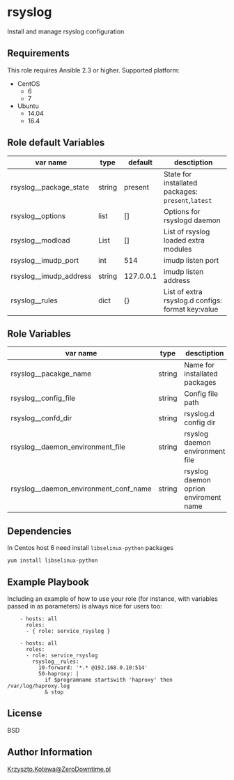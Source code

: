 rsyslog
=========

Install and manage rsyslog configuration

Requirements
------------

This role requires Ansible 2.3 or higher.
Supported platform:
- CentOS
    - 6
    - 7
- Ubuntu
    - 14.04
    - 16.4

Role default Variables
--------------

var name                            | type   | default    | desctiption
----------------------------------- | -----  | ---------- | -------------------------------------------
rsyslog__package_state              | string | present    | State for installated packages: `present`,`latest`
rsyslog__options                    | list   | []         | Options for rsyslogd daemon
rsyslog__modload                    | List   | []         | List of rsyslog loaded extra modules
rsyslog__imudp_port                 | int    | 514        | imudp listen port
rsyslog__imudp_address              | string | 127.0.0.1  | imudp listen address
rsyslog__rules                      | dict   | {}         | List of extra rsyslog.d configs: format key:value


Role Variables
--------------

var name                               | type   | desctiption
-------------------------------------- | -----  | -------------------------------------------
rsyslog__pacakge_name                  | string | Name for installated packages
rsyslog__config_file                   | string | Config file path
rsyslog__confd_dir                     | string | rsyslog.d config dir
rsyslog__daemon_environment_file       | string | rsyslog daemon environment file
rsyslog__daemon_environment_conf_name  | string | rsyslog daemon oprion enviroment name


Dependencies
------------

In Centos host 6 need install `libselinux-python` packages

    yum install libselinux-python

Example Playbook
----------------

Including an example of how to use your role (for instance, with variables passed in as parameters) is always nice for users too:
```
    - hosts: all
      roles:
      - { role: service_rsyslog }
```

```
    - hosts: all
      roles:
      - role: service_rsyslog
        rsyslog__rules:
          10-forward: '*.* @192.168.0.10:514'
          50-haproxy: |
            if $programname startswith 'haproxy' then /var/log/haproxy.log
            & stop      
```


License
-------

BSD

Author Information
------------------

Krzyszto.Kotewa@ZeroDowntime.pl
